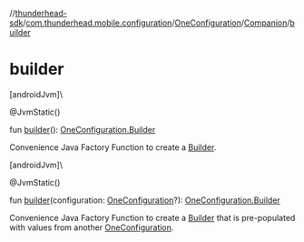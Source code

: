 //[thunderhead-sdk](../../../../index.md)/[com.thunderhead.mobile.configuration](../../index.md)/[OneConfiguration](../index.md)/[Companion](index.md)/[builder](builder.md)

# builder

[androidJvm]\

@JvmStatic()

fun [builder](builder.md)(): [OneConfiguration.Builder](../-builder/index.md)

Convenience Java Factory Function to create a [Builder](../-builder/index.md).

[androidJvm]\

@JvmStatic()

fun [builder](builder.md)(configuration: [OneConfiguration](../index.md)?): [OneConfiguration.Builder](../-builder/index.md)

Convenience Java Factory Function to create a [Builder](../-builder/index.md) that is pre-populated with values from another [OneConfiguration](../index.md).
